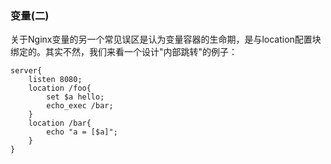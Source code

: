 ### 变量(二)

关于Nginx变量的另一个常见误区是认为变量容器的生命期，是与location配置块绑定的。其实不然，我们来看一个设计"内部跳转"的例子：

```nginx
server{
    listen 8080;
    location /foo{
        set $a hello;
        echo_exec /bar;
    }
    location /bar{
        echo "a = [$a]";
    }
}
```



